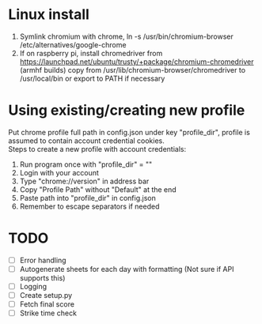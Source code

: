 # Linux install
1. Symlink chromium with chrome, ln -s /usr/bin/chromium-browser /etc/alternatives/google-chrome
2. If on raspberry pi, install chromedriver from https://launchpad.net/ubuntu/trusty/+package/chromium-chromedriver (armhf builds)
copy from /usr/lib/chromium-browser/chromedriver to /usr/local/bin or export to PATH if necessary

# Using existing/creating new profile
Put chrome profile full path in config.json under key "profile_dir", profile is assumed to contain account credential cookies.\
Steps to create a new profile with account credentials:
1. Run program once with "profile_dir" = ""
2. Login with your account
3. Type "chrome://version" in address bar
4. Copy "Profile Path" without "Default" at the end
5. Paste path into "profile_dir" in config.json
6. Remember to escape separators if needed

# TODO
- [ ] Error handling
- [ ] Autogenerate sheets for each day with formatting (Not sure if API supports this)
- [ ] Logging
- [ ] Create setup.py
- [ ] Fetch final score
- [ ] Strike time check